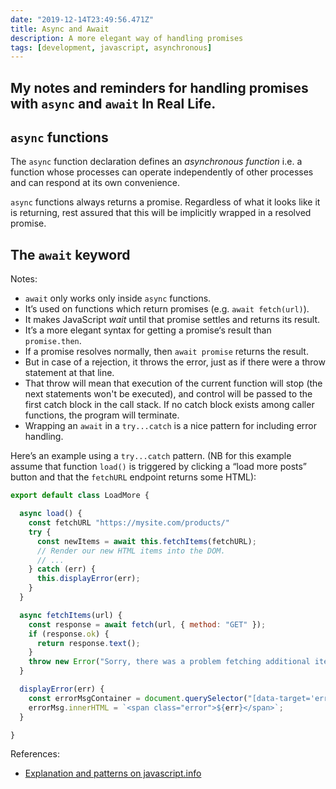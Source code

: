 ```yaml
---
date: "2019-12-14T23:49:56.471Z"
title: Async and Await
description: A more elegant way of handling promises
tags: [development, javascript, asynchronous]
---
```

My notes and reminders for handling promises with `async` and `await` In Real Life.
---

## `async` functions

The `async` function declaration defines an _asynchronous function_ i.e. a function whose processes can operate independently of other processes and can respond at its own convenience.

`async` functions always returns a promise. Regardless of what it looks like it is returning, rest assured that this will be implicitly wrapped in a resolved promise.

## The `await` keyword

Notes:

- `await` only works only inside `async` functions.
- It’s used on functions which return promises (e.g. `await fetch(url)`).
- It makes JavaScript _wait_ until that promise settles and returns its result.
- It’s a more elegant syntax for getting a promise‘s result than `promise.then`.
- If a promise resolves normally, then `await promise` returns the result.
- But in case of a rejection, it throws the error, just as if there were a throw statement at that line.
- That throw will mean that execution of the current function will stop (the next statements won't be executed), and control will be passed to the first catch block in the call stack. If no catch block exists among caller functions, the program will terminate.
- Wrapping an `await` in a `try...catch` is a nice pattern for including error handling.

Here’s an example using a `try...catch` pattern. (NB for this example assume that function `load()` is triggered by clicking a “load more posts” button and  that the `fetchURL` endpoint returns some HTML):

``` js
export default class LoadMore {

  async load() {
    const fetchURL "https://mysite.com/products/"
    try {
      const newItems = await this.fetchItems(fetchURL);
      // Render our new HTML items into the DOM.
      // ...
    } catch (err) {
      this.displayError(err);
    }
  }

  async fetchItems(url) {
    const response = await fetch(url, { method: "GET" });
    if (response.ok) {
      return response.text();
    }
    throw new Error("Sorry, there was a problem fetching additional items.");
  }

  displayError(err) {
    const errorMsgContainer = document.querySelector("[data-target='error-msg']");
    errorMsg.innerHTML = `<span class="error">${err}</span>`;
  }

}
```

References:
- [Explanation and patterns on javascript.info](https://javascript.info/async-await)
